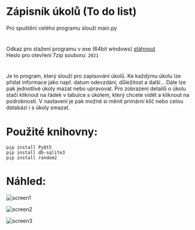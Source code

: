# Zápisník úkolů (To do list)

Pro spuštění celého programu slouží main.py

#
Odkaz pro stažení programu v exe (64bit windows) [stáhnout](https://drive.google.com/drive/folders/1Wky6r_Jhkdm84yXeLLapqQqHHwlg20mA?usp=sharing) <br />Heslo pro otevření 7zip souboru: `2021`
#

Je to program, který slouží pro zapisování úkolů. Ke každýmu úkolu lze přidat informace jako např. datum odevzdání, důležitost a další... Dále lze pak jednotlivé úkoly mazat nebo upravovat. Pro zobrazení detailů o úkolu stačí kliknout na řádek v tabulce s úkolem, který chcete vidět a kliknout na podrobnosti. V nastavení je pak možné si měnit primární klíč nebo celou databázi i s úkoly smazat.


# Použité knihovny:
```
pip install PyQt5
pip install db-sqlite3
pip install random2
```

# Náhled:


![screen1](https://user-images.githubusercontent.com/82058894/147410683-34913bd6-4f68-460d-bae1-9b73f8a9da9e.png)

![screen2](https://user-images.githubusercontent.com/82058894/147410702-42012b93-e15f-4b0a-b49b-aa7cc5395265.png)

![screen3](https://user-images.githubusercontent.com/82058894/147410718-f255db16-6c28-4e36-9bfb-5ff8c0998903.png)
